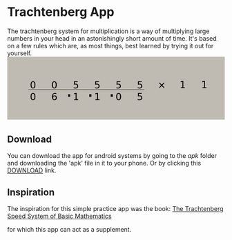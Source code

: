 # Trachtenberg App
The trachtenberg system for multiplication is a way of multiplying large numbers in your head in an astonishingly short amount of time. It's based on a few rules which are, as most things, best learned by trying it out for yourself.
![Trachtenberg mult by 11](/carry_im.png)

## Download
You can download the app for android systems by going to the *apk* folder and downloading the 'apk' file in it to your phone. Or by clicking this [DOWNLOAD](https://drive.google.com/file/d/1m1u0jq3TzxgklhLsRaSe69ItrfFujJoz/view?usp=sharing) link.


## Inspiration
The inspiration for this simple practice app was the book: [The Trachtenberg Speed System of Basic Mathematics](https://amzn.to/3O10Pp7)

for which this app can act as a supplement.

